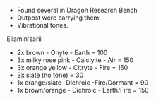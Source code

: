 - Found several in Dragon Research Bench
- Outpost were carrying them. 
- Vibrational tones. 

Ellamin'sarii

- 2x brown - Onyte - Earth  = 100
- 3x milky rose pink - Calclyite - Air = 150 
- 3x orange yellow - Citryte - Fire = 150 
- 3x slate (no tone) = 30
- 1x orange/slate- Dichroic -Fire/Dormant = 90
- 1x brown/orange - Dichroic - Earth/Fire = 150